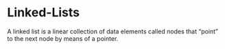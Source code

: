 # Linked-Lists
A linked list is a linear collection of data elements called nodes that “point” to the next node by means of a pointer.
